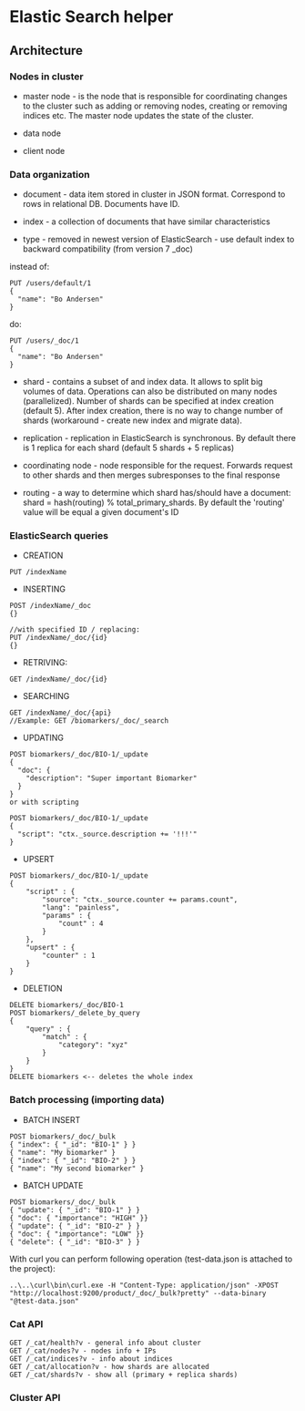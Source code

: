 # Elastic Search helper

## Architecture

### Nodes in cluster

- master node - is the node that is responsible for coordinating changes to the cluster such as adding or removing nodes, creating or removing indices etc. The master node updates the state of the cluster.

- data node

- client node

### Data organization

- document - data item stored in cluster in JSON format. Correspond to rows in relational DB. Documents have ID.

- index - a collection of documents that have similar characteristics

- type - removed in newest version of ElasticSearch - use default index to backward compatibility (from version 7 _doc)

instead of:

```
PUT /users/default/1
{
  "name": "Bo Andersen"
}
```

do:

```
PUT /users/_doc/1
{
  "name": "Bo Andersen"
}
```

- shard - contains a subset of and index data. It allows to split big volumes of data. Operations can also be distributed on many nodes (parallelized). Number of shards can be specified at index creation (default 5). After index creation, there is no way to change number of shards (workaround - create new index and migrate data).

- replication - replication in ElasticSearch is synchronous. By default there is 1 replica for each shard (default 5 shards + 5 replicas)

- coordinating node - node responsible for the request. Forwards request to other shards and then merges subresponses to the final response

- routing - a way to determine which shard has/should have a document: shard = hash(routing) % total_primary_shards. By default the 'routing' value will be equal a given document's ID

### ElasticSearch queries


- CREATION

```
PUT /indexName
```

- INSERTING

```
POST /indexName/_doc
{}

//with specified ID / replacing: 
PUT /indexName/_doc/{id} 
{}
```

- RETRIVING: 

```
GET /indexName/_doc/{id}
```

- SEARCHING

```
GET /indexName/_doc/{api} 
//Example: GET /biomarkers/_doc/_search
```

- UPDATING 

```
POST biomarkers/_doc/BIO-1/_update
{
  "doc": {
    "description": "Super important Biomarker"
  }
}
or with scripting

POST biomarkers/_doc/BIO-1/_update
{
  "script": "ctx._source.description += '!!!'"
}
```

- UPSERT

```
POST biomarkers/_doc/BIO-1/_update
{
    "script" : {
        "source": "ctx._source.counter += params.count",
        "lang": "painless",
        "params" : {
            "count" : 4
        }
    },
    "upsert" : {
        "counter" : 1
    }
}
```

- DELETION

```
DELETE biomarkers/_doc/BIO-1
POST biomarkers/_delete_by_query 
{
	"query" : {
		"match" : {
			"category": "xyz"
		}
	}
}
DELETE biomarkers <-- deletes the whole index
```

### Batch processing (importing data)


- BATCH INSERT
```
POST biomarkers/_doc/_bulk 
{ "index": { "_id": "BIO-1" } }
{ "name": "My biomarker" }
{ "index": { "_id": "BIO-2" } }
{ "name": "My second biomarker" }
```

- BATCH UPDATE
```
POST biomarkers/_doc/_bulk 
{ "update": { "_id": "BIO-1" } }
{ "doc": { "importance": "HIGH" }}
{ "update": { "_id": "BIO-2" } }
{ "doc": { "importance": "LOW" }}
{ "delete": { "_id": "BIO-3" } }
```

With curl you can perform following operation (test-data.json is attached to the project):
```
..\..\curl\bin\curl.exe -H "Content-Type: application/json" -XPOST "http://localhost:9200/product/_doc/_bulk?pretty" --data-binary "@test-data.json"
```

### Cat API

```
GET /_cat/health?v - general info about cluster
GET /_cat/nodes?v - nodes info + IPs
GET /_cat/indices?v - info about indices
GET /_cat/allocation?v - how shards are allocated
GET /_cat/shards?v - show all (primary + replica shards)
```

### Cluster API

